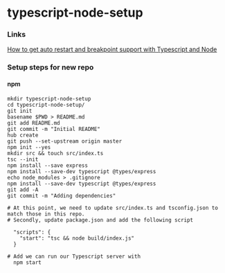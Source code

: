 # typescript-node-setup

### Links

[How to get auto restart and breakpoint support with Typescript and Node](https://medium.com/aherforth/how-to-get-auto-restart-and-breakpoint-support-with-typescript-and-node-5af589dd8687)


### Setup steps for new repo

#### npm
```
mkdir typescript-node-setup
cd typescript-node-setup/
git init
basename $PWD > README.md
git add README.md
git commit -m "Initial README"
hub create
git push --set-upstream origin master
npm init --yes
mkdir src && touch src/index.ts
tsc --init
npm install --save express
npm install --save-dev typescript @types/express
echo node_modules > .gitignore
npm install --save-dev typescript @types/express
git add -A
git commit -m "Adding dependencies"
```

```
# At this point, we need to update src/index.ts and tsconfig.json to match those in this repo.
# Secondly, update package.json and add the following script

  "scripts": {
    "start": "tsc && node build/index.js"
  }

# Add we can run our Typescript server with
  npm start
```
